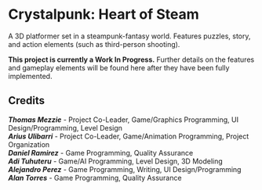 # Crystalpunk: Heart of Steam
A 3D platformer set in a steampunk-fantasy world. Features puzzles, story, and action elements (such as third-person shooting).

**This project is currently a Work In Progress.** Further details on the features and gameplay elements will be found here after they have been fully implemented.


## Credits
**_Thomas Mezzie_** - Project Co-Leader, Game/Graphics Programming, UI Design/Programming, Level Design  
**_Arius Ulibarri_** - Project Co-Leader, Game/Animation Programming, Project Organization  
**_Daniel Ramirez_** - Game Programming, Quality Assurance  
**_Adi Tuhuteru_** - Game/AI Programming, Level Design, 3D Modeling  
**_Alejandro Perez_** - Game Programming, Writing, UI Design/Programming  
**_Alan Torres_** - Game Programming, Quality Assurance  
